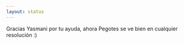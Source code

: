 ```yaml
---
layout: status
---
```

Gracias Yasmani por tu ayuda, ahora Pegotes se ve bien en cualquier resolución :)